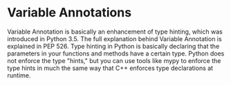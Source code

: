 # Variable Annotations
Variable Annotation is basically an enhancement of type hinting, which was introduced in Python 3.5. 
The full explanation behind Variable Annotation is explained in PEP 526.
Type hinting in Python is basically declaring that the parameters in your functions and methods have a certain type. 
Python does not enforce the type "hints," but you can use tools like mypy to enforce the type hints in much the same way 
that C++ enforces type declarations at runtime.
